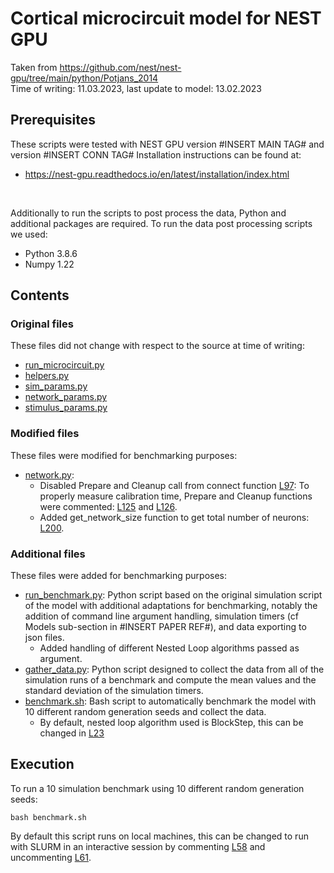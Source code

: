 # Cortical microcircuit model for NEST GPU

Taken from https://github.com/nest/nest-gpu/tree/main/python/Potjans_2014
<br>
Time of writing: 11.03.2023, last update to model: 13.02.2023

## Prerequisites

These scripts were tested with NEST GPU version #INSERT MAIN TAG# and version #INSERT CONN TAG#
Installation instructions can be found at:
 - https://nest-gpu.readthedocs.io/en/latest/installation/index.html

<br>

Additionally to run the scripts to post process the data, Python and additional packages are required.
To run the data post processing scripts we used:
 * Python 3.8.6
 * Numpy 1.22

## Contents

### Original files

These files did not change with respect to the source at time of writing:
 - [run_microcircuit.py](run_microcircuit.py)
 - [helpers.py](helpers.py)
 - [sim_params.py](sim_params.py)
 - [network_params.py](network_params.py)
 - [stimulus_params.py](stimulus_params.py)


### Modified files

These files were modified for benchmarking purposes:
 - [network.py](network.py):
   - Disabled Prepare and Cleanup call from connect function [L97](network.py#L97): To properly measure calibration time, Prepare and Cleanup functions were commented: [L125](network.py#L125) and [L126](network.py#L126).
   - Added get_network_size function to get total number of neurons: [L200](network.py#L200).

### Additional files

These files were added for benchmarking purposes:
 - [run_benchmark.py](run_benchmark.py): Python script based on the original simulation script of the model with additional adaptations for benchmarking, notably the addition of command line argument handling, simulation timers (cf Models sub-section in #INSERT PAPER REF#), and data exporting to json files.
   - Added handling of different Nested Loop algorithms passed as argument.
 - [gather_data.py](gather_data.py): Python script designed to collect the data from all of the simulation runs of a benchmark and compute the mean values and the standard deviation of the simulation timers.
 - [benchmark.sh](benchmark.sh): Bash script to automatically benchmark the model with 10 different random generation seeds and collect the data.
   - By default, nested loop algorithm used is BlockStep, this can be changed in [L23](benchmark.sh#L23)
 
## Execution

To run a 10 simulation benchmark using 10 different random generation seeds:
```shell
bash benchmark.sh
```

By default this script runs on local machines, this can be changed to run with SLURM in an interactive session by commenting [L58](benchmark.sh#L58) and uncommenting [L61](benchmark.sh#L61).
